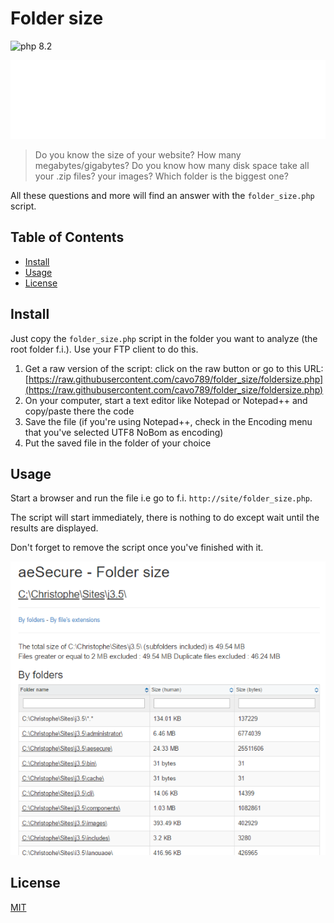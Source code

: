 # Folder size

![php 8.2](https://img.shields.io/badge/php-8.2-brightgreen?style=flat)

![Banner](./banner.svg)

> Do you know the size of your website? How many megabytes/gigabytes? Do you know how many disk space take all your .zip files? your images? Which folder is the biggest one?

All these questions and more will find an answer with the `folder_size.php` script.

## Table of Contents

- [Install](#install)
- [Usage](#usage)
- [License](#license)

## Install

Just copy the `folder_size.php` script in the folder you want to analyze (the root folder f.i.). Use your FTP client to do this.

1. Get a raw version of the script: click on the raw button or go to this URL: [https://raw.githubusercontent.com/cavo789/folder_size/foldersize.php](https://raw.githubusercontent.com/cavo789/folder_size/foldersize.php)
2. On your computer, start a text editor like Notepad or Notepad++ and copy/paste there the code
3. Save the file (if you're using Notepad++, check in the Encoding menu that you've selected UTF8 NoBom as encoding)
4. Put the saved file in the folder of your choice

## Usage

Start a browser and run the file i.e go to f.i. `http://site/folder_size.php`.

The script will start immediately, there is nothing to do except wait until the results are displayed.

Don't forget to remove the script once you've finished with it.

![Folder size](result.png)

## License

[MIT](LICENSE)

